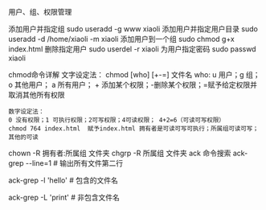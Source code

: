 用户、组、权限管理

添加用户并指定组    sudo useradd -g www xiaoli
添加用户并指定用户目录    sudo useradd -d /home/xiaoli -m xiaoli
添加用户到一个组    sudo chmod g+x index.html
删除指定用户    sudo userdel -r xiaoli
为用户指定密码  sudo passwd xiaoli

chmod命令详解
    文字设定法：
    chmod [who] [+-=] 文件名
    who: u 用户；g 组；o 其他用户； a 所有用户；
         + 添加某个权限；-删除某个权限；=赋予给定权限并取消其他所有权限
    
    数字设定法：
    0 没有权限；1 可执行权限；2可写权限；4可读权限； 4+2=6（可读可写权限）
    chmod 764 index.html  赋予index.html 拥有者是可读可写可执行；所属组可读可写；其他的可读

chown -R 拥有者:所属组 文件夹
chgrp -R 所属组 文件夹
ack 命令搜索
ack-grep --line=1     # 输出所有文件第二行

ack-grep -l 'hello'     # 包含的文件名

ack-grep -L 'print'     # 非包含文件名
